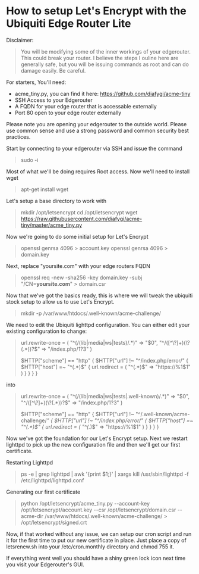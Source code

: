 # How to setup Let's Encrypt with the Ubiquiti Edge Router Lite

Disclaimer:
> You will be modifying some of the inner workings of your edgerouter. This could break your router. I believe the steps I ouline here are generally safe, but you will be issuing commands as root and can do damage easily. Be careful.

For starters, You'll need:
* acme_tiny.py, you can find it here: https://github.com/diafygi/acme-tiny
* SSH Access to your Edgerouter
* A FQDN for your edge router that is accessable externally
* Port 80 open to your edge router externally

Please note you are opening your edgerouter to the outside world. Please use common sense and use a strong password and common security best practices.

Start by connecting to your edgerouter via SSH and issue the command 
> sudo -i

Most of what we'll be doing requires Root access. Now we'll need to install wget
> apt-get install wget

Let's setup a base directory to work with
> mkdir /opt/letsencrypt
cd /opt/letsencrypt
wget https://raw.githubusercontent.com/diafygi/acme-tiny/master/acme_tiny.py

Now we're going to do some initial setup for Let's Encrypt
> openssl genrsa 4096 > account.key
openssl genrsa 4096 > domain.key

Next, replace "yoursite.com" with your edge routers FQDN
> openssl req -new -sha256 -key domain.key -subj "/CN=**yoursite.com**" > domain.csr

Now that we've got the basics ready, this is where we will tweak the ubiquiti stock setup to allow us to use Let's Encrypt.
> mkdir -p /var/www/htdocs/.well-known/acme-challenge/

We need to edit the Ubiquiti lighttpd configuration. You can either edit your existing configuration to change:
> url.rewrite-once = (
>         "^(/(lib|media|ws|tests)/.*)" => "$0",
>         "^/([^\?]+)(\?(.*))?$" => "/index.php/$1?$3"
> )
> 
> $HTTP["scheme"] == "http" {
>     $HTTP["url"] !~ "^/index.php/error/" {
>         $HTTP["host"] =~ "^(.*)$" {
>                 url.redirect = (
>                         "^(.*)$" => "https://%1$1"
>                 )
>         }
>     }
>   }
> }

into

> url.rewrite-once = (
>         "^(/(lib|media|ws|tests|.well-known)/.*)" => "$0",
>         "^/([^\?]+)(\?(.*))?$" => "/index.php/$1?$3"
> )
> 
> $HTTP["scheme"] == "http" {
>   $HTTP["url"] !~ "^/.well-known/acme-challenge/*" {
>     $HTTP["url"] !~ "^/index.php/error/" {
>         $HTTP["host"] =~ "^(.*)$" {
>                 url.redirect = (
>                         "^(.*)$" => "https://%1$1"
>                 )
>         }
>     }
>   }
> }

Now we've got the foundation for our Let's Encrypt setup. Next we restart lighttpd to pick up the new configuration file and then we'll get our first certificate.

Restarting Lighttpd
> ps -e | grep lighttpd | awk '{print $1;}' | xargs kill
> /usr/sbin/lighttpd -f /etc/lighttpd/lighttpd.conf

Generating our first certificate
> python /opt/letsencrypt/acme_tiny.py --account-key /opt/letsencrypt/account.key --csr /opt/letsencrypt/domain.csr --acme-dir /var/www/htdocs/.well-known/acme-challenge/ > /opt/letsencrypt/signed.crt

Now, if that worked without any issue, we can setup our cron script and run it for the first time to put our new certificate in place. Just place a copy of letsrenew.sh into your /etc/cron.monthly directory and chmod 755 it.

If everything went well you should have a shiny green lock icon next time you visit your Edgerouter's GUI.
